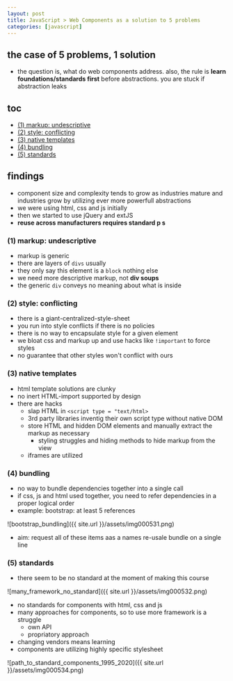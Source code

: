 ```yaml
---
layout: post
title: JavaScript > Web Components as a solution to 5 problems
categories: [javascript]
---
```

## the case	of 5 problems, 1 solution
* the question is, what do web components address. also, the rule is **learn foundations/standards first** before abstractions. you are stuck if abstraction leaks

## toc
<!-- TOC -->

- [(1) markup: undescriptive](#1-markup-undescriptive)
- [(2) style: conflicting](#2-style-conflicting)
- [(3) native templates](#3-native-templates)
- [(4) bundling](#4-bundling)
- [(5) standards](#5-standards)

<!-- /TOC -->

## findings
* component size and complexity tends to grow as industries mature and industries grow by utilizing ever more powerfull abstractions
* we were using html, css and js initially
* then we started to use jQuery and extJS
* **reuse across manufacturers requires standard  p s**

### (1) markup: undescriptive
* markup is generic
* there are layers of `divs` usually
* they only say this element is a `block` nothing else
* we need more descriptive markup, not **div soups**
* the generic `div` conveys no meaning about what is inside

### (2) style: conflicting 
* there is a giant-centralized-style-sheet
* you run into style conflicts if there is no policies
* there is no way to encapsulate style for a given element
* we bloat css and markup up and use hacks like `!important` to force styles
* no guarantee that other styles won't conflict with ours

### (3) native templates
* html template solutions are clunky
* no inert HTML-import supported by design
* there are hacks
    * slap HTML in `<script type = "text/html>`
    * 3rd party libraries inventig their own script type without native DOM
    * store HTML and hidden DOM elements and manually extract the markup as necessary
        * styling struggles and hiding methods to hide markup from the view
    * iframes are utilized

### (4) bundling
* no way to bundle dependencies together into a single call
* if css, js and html used together, you need to refer dependencies in a proper logical order
* example: bootstrap: at least 5 references

![bootstrap_bundling]({{ site.url }}/assets/img000531.png)

* aim: request all of these items aas a names re-usale bundle on a single line

### (5) standards
* there seem to be no standard at the moment of making this course

![many_framework_no_standard]({{ site.url }}/assets/img000532.png)

* no standards for components with html, css and js
* many approaches for components, so to use more framework is a struggle
    * own API
    * propriatory approach
* changing vendors means learning
* components are utilizing highly specific stylesheet

![path_to_standard_components_1995_2020]({{ site.url }}/assets/img000534.png)
